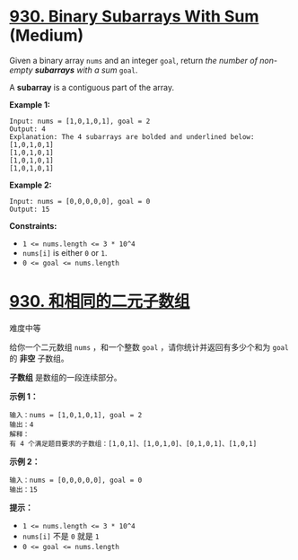 # [930. Binary Subarrays With Sum](https://leetcode.com/problems/binary-subarrays-with-sum/) (Medium)

Given a binary array `nums` and an integer `goal`, return *the number of non-empty **subarrays** with a sum* `goal`.

A **subarray** is a contiguous part of the array.

 

**Example 1:**

```
Input: nums = [1,0,1,0,1], goal = 2
Output: 4
Explanation: The 4 subarrays are bolded and underlined below:
[1,0,1,0,1]
[1,0,1,0,1]
[1,0,1,0,1]
[1,0,1,0,1]
```

**Example 2:**

```
Input: nums = [0,0,0,0,0], goal = 0
Output: 15
```

 

**Constraints:**

- `1 <= nums.length <= 3 * 10^4`
- `nums[i]` is either `0` or `1`.
- `0 <= goal <= nums.length`



# [930. 和相同的二元子数组](https://leetcode-cn.com/problems/binary-subarrays-with-sum/)

难度中等

给你一个二元数组 `nums` ，和一个整数 `goal` ，请你统计并返回有多少个和为 `goal` 的 **非空** 子数组。

**子数组** 是数组的一段连续部分。

 

**示例 1：**

```
输入：nums = [1,0,1,0,1], goal = 2
输出：4
解释：
有 4 个满足题目要求的子数组：[1,0,1]、[1,0,1,0]、[0,1,0,1]、[1,0,1]
```

**示例 2：**

```
输入：nums = [0,0,0,0,0], goal = 0
输出：15
```

 

**提示：**

- `1 <= nums.length <= 3 * 10^4`
- `nums[i]` 不是 `0` 就是 `1`
- `0 <= goal <= nums.length`